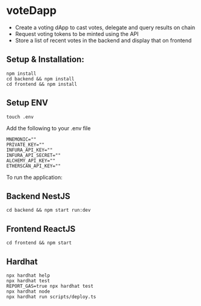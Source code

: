 # voteDapp

- Create a voting dApp to cast votes, delegate and query results on chain
- Request voting tokens to be minted using the API
- Store a list of recent votes in the backend and display that on frontend

## Setup & Installation:

```shell
npm install
cd backend && npm install
cd frontend && npm install
```

## Setup ENV

```shell
touch .env
```

Add the following to your .env file

```shell
MNEMONIC=""
PRIVATE_KEY=""
INFURA_API_KEY=""
INFURA_API_SECRET=""
ALCHEMY_API_KEY=""
ETHERSCAN_API_KEY=""
```

To run the application:

## Backend NestJS

```shell
cd backend && npm start run:dev
```

## Frontend ReactJS

```shell
cd frontend && npm start
```

## Hardhat

```shell
npx hardhat help
npx hardhat test
REPORT_GAS=true npx hardhat test
npx hardhat node
npx hardhat run scripts/deploy.ts
```
